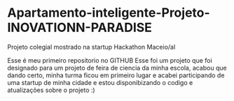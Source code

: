 # Apartamento-inteligente-Projeto-INOVATIONN-PARADISE
Projeto colegial mostrado na startup Hackathon Maceio/al


Esse é meu primeiro repositorio no GITHUB
Esse foi um projeto que foi designado para um projeto de feira de ciencia da 
minha escola, acabou que dando certo, minha turma ficou em primeiro lugar e acabei participando de uma startup de minha cidade e estou disponibizando o codigo e atualizações sobre o projeto :)
